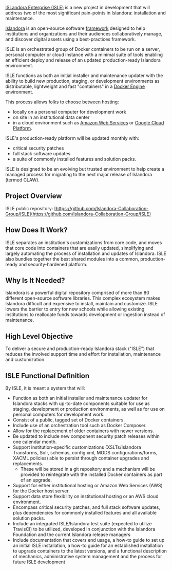 <!--- PAGE_TITLE --->

[ISLandora Enterprise (ISLE)](https://github.com/Islandora-Collaboration-Group/ISLE) is a new project in development that will address two of the most significant pain-points in Islandora: installation and maintenance.

[Islandora](http://islandora.ca/) is an open-source software [framework](https://github.com/Islandora) designed to help institutions and organizations and their audiences collaboratively manage, and discover digital assets using a best-practices framework.

ISLE is an orchestrated group of Docker containers to be run on a server, personal computer or cloud instance with a minimal suite of tools enabling an efficient deploy and release of an updated production-ready Islandora environment.

ISLE functions as both an initial installer and maintenance updater with the ability to build new production, staging, or development environments as distributable, lightweight and fast "containers" in a [Docker Engine](https://docs.docker.com/engine/) environment.

This process allows folks to choose between hosting:

* locally on a personal computer for development work
* on site in an institutional data center
* in a cloud environment such as [Amazon Web Services](https://aws.amazon.com/) or [Google Cloud Platform](https://cloud.google.com/).

ISLE's production-ready platform will be updated monthly with:

* critical security patches
* full stack software updates
* a suite of commonly installed features and solution packs.

ISLE is designed to be an evolving but trusted environment to help create a managed process for migrating to the next major release of Islandora (termed CLAW).


## Project Overview

ISLE public repository: [https://github.com/Islandora-Collaboration-Group/ISLE](https://github.com/Islandora-Collaboration-Group/ISLE)

## How Does It Work?
ISLE separates an institution's customizations from core code, and moves that core code into containers that are easily updated, simplifying and largely automating the process of installation and updates of Islandora. ISLE also bundles together the best shared modules into a common, production-ready and security-hardened platform.

## Why Is It Needed?
Islandora is a powerful digital repository comprised of more than 80 different open-source software libraries. This complex ecosystem makes Islandora difficult and expensive to install, maintain and customize. ISLE lowers the barrier to entry for new schools while allowing existing institutions to reallocate funds towards development or ingestion instead of maintenance.

## High Level Objective
To deliver a secure and production-ready Islandora stack ("ISLE") that reduces the involved support time and effort for installation, maintenance and customization.

## ISLE Functional Definition
By ISLE, it is meant a system that will:  

- Function as both an initial installer and maintenance updater for Islandora stacks with up-to-date components suitable for use as staging, development or production environments, as well as for use on personal computers for development work.
- Consist of a public, tagged set of Docker containers.
- Include use of an orchestration tool such as Docker Composer.
- Allow for the replacement of older containers with newer versions.
- Be updated to include new component security patch releases within one calendar month.
- Support institution-specific customizations (XSLTs/Islandora Transforms, Solr, schemas, config.xml, MODS configurations/forms, XACML policies) able to persist through container upgrades and replacements.
    - These will be stored in a git repository and a mechanism will be provided to reintegrate with the installed Docker containers as part of an upgrade.
- Support for either institutional hosting or Amazon Web Services (AWS) for the Docker host server.
- Support data store flexibility on institutional hosting or an AWS cloud environment.
- Encompass critical security patches, and full stack software updates, plus dependencies for commonly installed features and all available solution packs.
- Include an integrated ISLE/Islandora test suite (expected to utilize TravisCI) to be utilized, developed in conjunction with the Islandora Foundation and the current Islandora release managers
- Include documentation that covers end usage, a how-to guide to set up an initial ISLE installation, a how-to guide for an established installation to upgrade containers to the latest versions, and a functional description of mechanics, administrative system management and the process for future ISLE development

